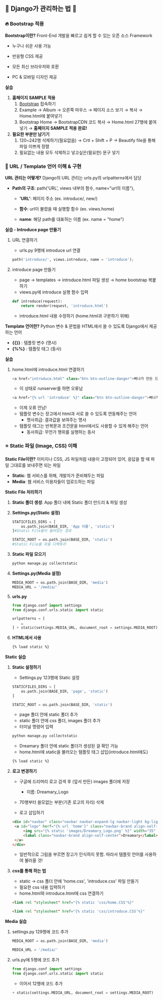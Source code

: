 ## :book: Django가 관리하는 법 :book:

###  :fire: ​Bootstrap 적용

**Bootstrap이란?** Front-End 개발을 빠르고 쉽게 할 수 있는 오픈 소스 Framework

* 누구나 쉬운 사용 가능

* 반응형 CSS 제공

* 모든 최신 브라우저와 호환

* PC & 모바일 디자인 제공

  

**실습**

1. **홈페이지 SAMPLE 적용**
   1.  [Bootstrap](getbootstrap.com) 접속하기
   2. Example → Album → 오른쪽 마우스 → 페이지 소스 보기 → 복사 → Home.html에 붙여넣기
   3. Bootstrap Home → BootstrapCDN 코드 복사 → Home.html 27행에 붙여넣기 → **홈페이지 SAMPLE 적용 완료!**
2. **필요한 부분만 남기기**
   1. 120~242행 삭제하기(필요없음) → Crtl + Shift + P → Beautify file을 통해 파일 이쁘게 정렬
   2. 필요없는 내용 모두 삭제하고 넣고싶은(필요한) 문구 넣기

### :bell: URL / Template 언어 이해 & 구현

**URL 관리는 어떻게?** Django의 URL 관리는 urls.py의 urlpatterns에서 담당

* **Path의 구조**: path('URL', views 내부의 함수, name="url의 이름"),
  * **'URL'**: 페이지 주소 (ex. introduce/, new/)
  
  * **함수**: url이 불렸을 때 실행할 함수 (ex. views.home)
  
  * **name**: 해당 path를 대표하는 이름 (ex. name = "home")
  
    

**실습 - Introduce page 만들기**

1. URL 연결하기

   * urls.py 9행에 introduce url 연결

   ``````python
   path('introduce/', views.introduce, name = 'introduce');
   ``````

2. introduce page 만들기

   * page → templates → introduce.html 파일 생성 → home bootstrap 복붙하기
   * views.py에 introduce 실행 함수 입력

   ``````python
   def introduce(request):
       return render(request, 'introduce.html')
   ``````

   * introduce.html 내용 수정하기 (home.html과 구분하기 위해)





**Template 언어란?** Python 변수 & 문법을 HTML에서 쓸 수 있도록 Django에서 제공하는 언어

* **{{}}** : 템플릿 변수 (명사)
* **{%%}** : 템플릿 태그 (동사)



**실습**

1. home.html에 introduce.html 연결하기

   ``````python
   <a href="introduce.html" class="btn btn-outline-danger">삐나가 만든 드리머리 알아보기</a>
   ``````

   * 이 상태로 runserver를 하면 오류남

   ``````python
   <a href="{% url 'introduce' %}" class="btn btn-outline-danger">삐나가 만든 드리머리 알아보기</a>
   ``````

   * 이제 오류 안남!
   * 템플릿 변수는 장고에서 html과 서로 쓸 수 있도록 연동해주는 언어
     - 명사취급: 결과값을 보여주는 명사
   * 템플릿 태그는 반복문과 조건문을 html에서도 사용할 수  있게 해주는 언어
     * 동사취급: 무언가 행위를 실행하는 동사



### :star: ​Static 파일 (Image, CSS) 이해

**Static File이란?** 이미지나 CSS, JS 파일처럼 내용이 고정되어 있어, 응답을 할 때 파일 그대로를 보내주면 되는 파일

* **Static**: 웹 서비스를 위해, 개발자가 준비해두는 파일
* **Media**: 웹 서비스 이용자들이 업로드하는 파일



**Static File 처리하기**

1. **Static 폴더 생성**: App 폴더 내에 Static 폴더 만드리 & 파일 생성

2. **Settings.py(Static 설정)**

   ``````python
   STATICFILES_DIRS = [
       os.path.join(BASE_DIR, 'App 이름', 'static')
   ]#Static File들이 들어있는 경로
   
   STATIC_ROOT = os.path.join(BASE_DIR, 'static')
   #Static File을 모을 디렉토리
   ``````

3. **Static 파일 모으기**

   ``````bash
   python manage.py collectstatic
   ``````

4. **Settings.py(Media 설정)**

   ``````python
   MEDIA_ROOT = os.path.join(BASE_DIR, 'media')
   MEDIA_URL = '/media/'
   ``````

   

5. **urls.py**

   ``````python
   from django.conf import settings
   from django.conf.urls.static import static
   
   urlpatterns = [
       …
   ] + static(settings.MEDIA_URL, document_root = settings.MEDIA_ROOT)
   ``````

   

6. **HTML에서 사용**

   ``````html
   {% load static %}
   ``````

   

   

**Static 실습**

1. **Static 설정하기**

   * Settings.py 123행에 Static 설정

   ``````python
   STATICFILES_DIRS = [
       os.path.join(BASE_DIR, 'page', 'static')
   ]
   
   STATIC_ROOT = os.path.join(BASE_DIR, 'static')
   ``````

   * page 폴더 안에 static 폴더 추가
   * static 폴더 안에 css 폴더, images 폴더 추가
   * 터미널 명령어 입력

   ``````bash
   python manage.py collectstatic
   ``````

   * Dreamary 폴더 안에 static 폴더가 생성된 걸 확인 가능
   * home.html에 static을 불러오는 템플릿 태그 삽입(introduce.html에도)

   ``````html
   {% load static %}
   ``````

   

2. **로고 변경하기**

   * 구글에 드리머리 로고 검색 후 (앞서 만든) images 폴더에 저장
     * 이름: Dreamary_Logo

   * 70행부터 쓸모없는 부분(기존 로고의 자리) 삭제
   * 로고 삽입하기

   ``````html
   <div id="navbar" class="navbar navbar-expand-lg navbar-light bg-light sticky-top">
   	<a id="logo" herf="{% url 'home'}" class="navbar-brand align-self-center">
   		<img src="{% static 'images/Dreamary_Logo.png' %}" width="35" height="35" alt="Dreamary_Logo.png">
       	<labal class="navbar-brand align-self-center">Dreamary</labal>
   	</a>  
   </div>
   ``````

   * 일반적으로 그림을 부르면 장고가 인식하지 못함. 따라서 템플릿 언어를 사용하여 불러올 것!

3. **css를 통해 하는 법**

   * static → css 폴더 안에 'home.css', 'introduce.css' 파일 만들기
   * 필요한 css 내용 입력하기
   * home.html와 introduce.html에 css 연결하기

   ``````html
   <link rel "stylesheet" href="{% static 'css/home.CSS'%}"
   ``````

   ``````html
   <link rel "stylesheet" href="{% static 'css/introduce.CSS'%}"
   ``````

   

**Media 실습**

1. settings.py 129행에 코드 추가

   ``````python
   MEDIA_ROOT = os.path.join(BASE_DIR, 'media')
   
   MEDIA_URL = '/media/'
   ``````

2. urls.py에 5행에 코드 추가

   ``````python
   from django.conf import settings
   from django.conf.urls.static import static
   ``````

   * 이어서 12행에 코드 추가

   ``````python
   + static(settings.MEDIA_URL, document_root = settings.MEDIA_ROOT)
   ``````

   

